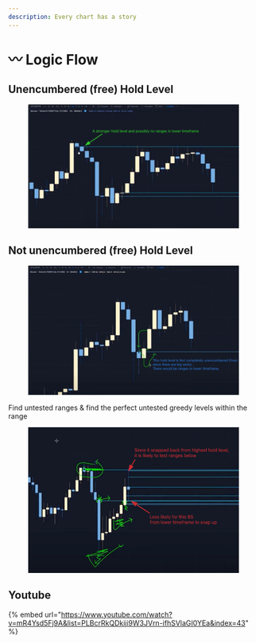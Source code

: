 ```yaml
---
description: Every chart has a story
---
```


# 〰 Logic Flow

## Unencumbered (free) Hold Level

<figure><img src="../../.gitbook/assets/image (15) (1).png" alt=""><figcaption></figcaption></figure>

## Not unencumbered (free) Hold Level

<figure><img src="../../.gitbook/assets/image (1).png" alt=""><figcaption></figcaption></figure>

Find untested ranges & find the perfect untested greedy levels within the range

<figure><img src="../../.gitbook/assets/image (16).png" alt=""><figcaption></figcaption></figure>

## Youtube

{% embed url="https://www.youtube.com/watch?v=mR4Ysd5Fj9A&list=PLBcrRkQDkiji9W3JVrn-ifhSVlaGI0YEa&index=43" %}
